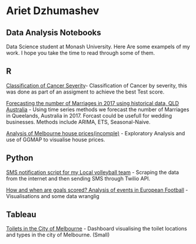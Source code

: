 # Ariet Dzhumashev
## Data Analysis Notebooks

Data Science student at Monash University. Here Are some exampels of my work. I hope you take the time to read through some of them. 

## R

[Classification of Cancer Severity](https://github.com/arietd/dataAnalysis/blob/master/cancer_Stage_Classification.ipynb)- Classification of Cancer by severity, this was done as part of an assigment to achieve the best Test score.

[Forecasting the number of Marriages in 2017 using historical data, QLD Australia](https://github.com/arietd/dataAnalysis/blob/master/Queensland_marriages_timeseries.ipynb) - Using time series methods we forecast the number of Marriages in Queelands, Australia in 2017. Forcast could be usefull for wedding businesses. Methods include ARIMA, ETS, Seasonal-Naive. 

[Analysis of Melbourne house prices(incomple)](https://github.com/arietd/dataAnalysis/blob/master/Melbourne_housing.ipynb) - Exploratory Analysis and use of GGMAP to visualise house prices. 


## Python

[SMS notification script for my Local volleyball team](https://github.com/arietd/dataAnalysis/blob/master/Vball_sms_msg_scraper.ipynb) - Scraping the data from the internet and then sending SMS through Twilio API.

[How and when are goals scored? Analysis of events in European Football](https://github.com/arietd/dataAnalysis/blob/master/footballing_events.ipynb) - Visualisations and some data wranglig 


## Tableau
[Toilets in the City of Melbourne](https://public.tableau.com/profile/ariet.dzhumashev1262#!/vizhome/MelbournePublicToilets_0/Dashboard1?publish=yes) - Dashboard visualising the toilet locations and types in the city of Melbourne. (Small)
